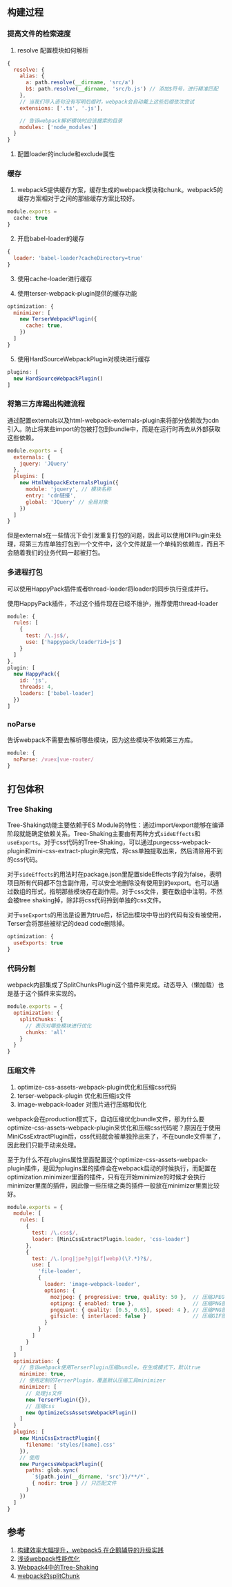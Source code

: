 ## 构建过程
### 提高文件的检索速度
1. resolve 配置模块如何解析
```javascript
{
  resolve: {
    alias: {
      a: path.resolve(__dirname, 'src/a')
      b$: path.resolve(__dirname, 'src/b.js') // 添加$符号，进行精准匹配
    },
    // 当我们导入语句没有写明后缀时，webpack会自动戴上这些后缀依次尝试
    extensions: ['.ts', '.js'],

    // 告诉webpack解析模块时应该搜索的目录
    modules: ['node_modules']
  }
}
```

1. 配置loader的include和exclude属性


### 缓存
1. webpack5提供缓存方案，缓存生成的webpack模块和chunk。webpack5的缓存方案相对于之间的那些缓存方案比较好。
```javascript
module.exports = 
  cache: true
}
```

2. 开启babel-loader的缓存
```javascript
{
  loader: 'babel-loader?cacheDirectory=true' 
}
```

3. 使用cache-loader进行缓存


4. 使用terser-webpack-plugin提供的缓存功能
```javascript
optimization: {
  minimizer: [
    new TerserWebpackPlugin({
      cache: true,
    })
  ]
}
```

5. 使用HardSourceWebpackPlugin对模块进行缓存
```javascript
plugins: [
  new HardSourceWebpackPlugin()
]
```

### 将第三方库踢出构建流程
通过配置externals以及html-webpack-externals-plugin来将部分依赖改为cdn引入。防止将某些import的包被打包到bundle中，而是在运行时再去从外部获取这些依赖。
```javascript
module.exports = {
  externals: {
    jquery: 'JQuery'
  },
  plugins: [
    new HtmlWebpackExternalsPlugin({
      module: 'jquery', // 模块名称
      entry: 'cdn链接', 
      global: 'JQuery' // 全局对象
    })
  ]
}
```

但是externals在一些情况下会引发重复打包的问题，因此可以使用DllPlugin来处理，将第三方库单独打包到一个文件中，这个文件就是一个单纯的依赖库，而且不会随着我们的业务代码一起被打包。

### 多进程打包
可以使用HappyPack插件或者thread-loader将loader的同步执行变成并行。

使用HappyPack插件，不过这个插件现在已经不维护，推荐使用thread-loader
```javascript
module: {
  rules: [
    {
      test: /\.js$/,
      use: ['happypack/loader?id=js']
    }
  ]
},
plugin: [
  new HappyPack({
    id: 'js',
    threads: 4,
    loaders: ['babel-loader]
  })
]
```

### noParse
告诉webpack不需要去解析哪些模块，因为这些模块不依赖第三方库。
```javascript
module: {
  noParse: /vuex|vue-router/
}
```

## 打包体积
### Tree Shaking
Tree-Shaking功能主要依赖于ES Module的特性：通过import/export能够在编译阶段就能确定依赖关系。Tree-Shaking主要由有两种方式`sideEffects`和`useExports`。对于css代码的Tree-Shaking，可以通过purgecss-webpack-plugin和mini-css-extract-plugin来完成，将css单独提取出来，然后清除用不到的css代码。

对于`sideEffects`的用法时在package.json里配置sideEffects字段为false，表明项目所有代码都不包含副作用，可以安全地删除没有使用到的export。也可以通过数组的形式，指明那些模块存在副作用。对于css文件，要在数组中注明，不然会被tree shaking掉，除非将css代码拎到单独的css文件。

对于`useExports`的用法是设置为true后，标记出模块中导出的代码有没有被使用，Terser会将那些被标记的dead code删除掉。
```javascript
optimization: {
  useExports: true
}
```

### 代码分割
webpack内部集成了SplitChunksPlugin这个插件来完成。动态导入（懒加载）也是基于这个插件来实现的。

```javascript
module.exports = {
  optimization: {
    splitChunks: {
      // 表示对哪些模块进行优化
      chunks: 'all'
    }
  }
}
```

### 压缩文件
1. optimize-css-assets-webpack-plugin优化和压缩css代码
2. terser-webpack-plugin 优化和压缩js文件
3. image-webpack-loader 对图片进行压缩和优化


webpack会在production模式下，自动压缩优化bundle文件，那为什么要optimize-css-assets-webpack-plugin来优化和压缩css代码呢？原因在于使用MiniCssExtractPlugin后，css代码就会被单独拎出来了，不在bundle文件里了，因此我们只能手动来处理。

至于为什么不在plugins属性里面配置这个optimize-css-assets-webpack-plugin插件，是因为plugins里的插件会在webpack启动的时候执行，而配置在optimization.minimizer里面的插件，只有在开始minimize的时候才会执行minimizer里面的插件，因此像一些压缩之类的插件一般放在minimizer里面比较好。

```javascript
module.exports = {
  module: [
    rules: [
      {
        test: /\.css$/,
        loader: [MiniCssExtractPlugin.loader, 'css-loader']
      },
      {
        test: /\.(png|jpe?g|gif|webp)(\?.*)?$/,
        use: [
          'file-loader',
          {
            loader: 'image-webpack-loader',
            options: {
              mozjpeg: { progressive: true, quality: 50 },  // 压缩JPEG图像
              optipng: { enabled: true },                   // 压缩PNG图像
              pngquant: { quality: [0.5, 0.65], speed: 4 }, // 压缩PNG图像
              gifsicle: { interlaced: false }               // 压缩GIF图像
            }
          }
        ]
      }
    ]
  ]
  optimization: {
    // 告诉webpack使用TerserPlugin压缩bundle。在生成模式下，默认true
    minimize: true,
    // 使用定制的TerserPlugin，覆盖默认压缩工具minimizer
    minimizer: [
      // 处理js文件
      new TerserPlugin({}),
      // 压缩css
      new OptimizeCssAssetsWebpackPlugin()
    ]
  }
  plugins: [
    new MiniCssExtractPlugin({
      filename: 'styles/[name].css'
    }),
    // 使用
    new PurgecssWebpackPlugin({
      paths: glob.sync(
        `${path.join(__dirname, 'src')}/**/*`,
        { nodir: true } // 只匹配文件
      )
    })
  ]
}
```


## 参考
1. [构建效率大幅提升，webpack5 在企鹅辅导的升级实践](https://juejin.cn/post/6937609106022727717)
2. [浅谈webpack性能优化](https://zhuanlan.zhihu.com/p/139498741)
3. [Webpack4中的Tree-Shaking](https://zhuanlan.zhihu.com/p/193663299)
4. [webpack的splitChunk](https://github.com/darrell0904/webpack-doc/blob/master/docs/chapter2/split_chunks_plugin.md)